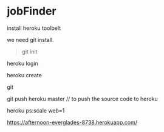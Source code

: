 ﻿# jobFinder


install heroku toolbelt

we need git install.
> git init

heroku login

heroku create

git 

git push heroku master // to push the source code to heroku

heroku ps:scale web=1

https://afternoon-everglades-8738.herokuapp.com/

